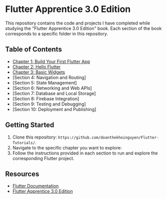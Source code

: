 # Flutter Apprentice 3.0 Edition

This repository contains the code and projects I have completed while studying the "Flutter Apprentice 3.0 Edition" book. Each section of the book corresponds to a specific folder in this repository.

## Table of Contents

- [Chapter 1: Build Your First Flutter App](https://github.com/doanthekhoinguyen/Flutter-Tutorials/tree/Chapter1-HelloFlutter)
- [Chapter 2: Hello Flutter](https://github.com/doanthekhoinguyen/Flutter-Tutorials/tree/Chapter1-HelloFlutter)
- [Chapter 3: Basic Widgets](https://github.com/doanthekhoinguyen/Flutter-Tutorials/tree/Chapter3-BasicWidget)
- [Section 4: Navigation and Routing]
- [Section 5: State Management]
- [Section 6: Networking and Web APIs]
- [Section 7: Database and Local Storage]
- [Section 8: Firebase Integration]
- [Section 9: Testing and Debugging]
- [Section 10: Deployment and Publishing]

## Getting Started

1. Clone this repository: `https://github.com/doanthekhoinguyen/Flutter-Tutorials/`.
2. Navigate to the specific chapter you want to explore: 
3. Follow the instructions provided in each section to run and explore the corresponding Flutter project.

## Resources

- [Flutter Documentation](https://flutter.dev/docs)
- [Flutter Apprentice 3.0 Edition](https://www.raywenderlich.com/books/flutter-apprentice/v3.0)


